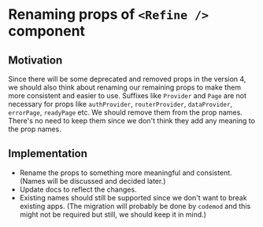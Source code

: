 # Renaming props of `<Refine />` component

## Motivation

Since there will be some deprecated and removed props in the version 4, we should also think about renaming our remaining props to make them more consistent and easier to use. Suffixes like `Provider` and `Page` are not necessary for props like `authProvider`, `routerProvider`, `dataProvider`, `errorPage`, `readyPage` etc. We should remove them from the prop names. There's no need to keep them since we don't think they add any meaning to the prop names.

## Implementation

- Rename the props to something more meaningful and consistent. (Names will be discussed and decided later.)
- Update docs to reflect the changes.
- Existing names should still be supported since we don't want to break existing apps. (The migration will probably be done by `codemod` and this might not be required but still, we should keep it in mind.)